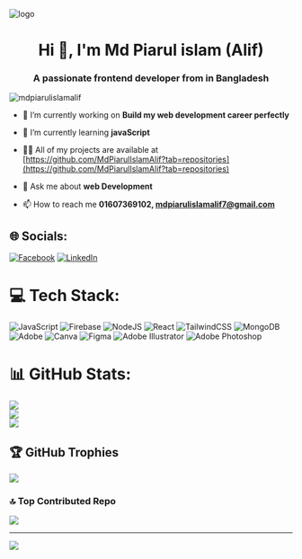 ![logo](https://github.com/MdPiarulIslamAlif/MdPiarulIslam/blob/main/Purple%20Modern%20Gaming%20Youtube%20Banner.jpg)
<h1 align="center">Hi 👋, I'm Md Piarul islam (Alif)</h1>
<h3 align="center">A passionate frontend developer from in Bangladesh</h3>

<p align="left"> <img
          src="https://komarev.com/ghpvc/?username=mdpiarulislamalif&label=Profile%20views&color=0e75b6&style=flat"
          alt="mdpiarulislamalif" /> </p>

- 🔭 I’m currently working on **Build my web development career perfectly**

- 🌱 I’m currently learning **javaScript**

- 👨‍💻 All of my projects are available at
[https://github.com/MdPiarulIslamAlif?tab=repositories](https://github.com/MdPiarulIslamAlif?tab=repositories)

- 💬 Ask me about **web Development**

- 📫 How to reach me **01607369102, mdpiarulislamalif7@gmail.com**


## 🌐 Socials:
[![Facebook](https://img.shields.io/badge/Facebook-%231877F2.svg?logo=Facebook&logoColor=white)](https://facebook.com/https://www.facebook.com/mdalif.islam.543908/) [![LinkedIn](https://img.shields.io/badge/LinkedIn-%230077B5.svg?logo=linkedin&logoColor=white)](https://linkedin.com/in/https://www.linkedin.com/in/md-piarul-islma-alif-a330b8284/) 

# 💻 Tech Stack:
![JavaScript](https://img.shields.io/badge/javascript-%23323330.svg?style=for-the-badge&logo=javascript&logoColor=%23F7DF1E) ![Firebase](https://img.shields.io/badge/firebase-%23039BE5.svg?style=for-the-badge&logo=firebase) ![NodeJS](https://img.shields.io/badge/node.js-6DA55F?style=for-the-badge&logo=node.js&logoColor=white) ![React](https://img.shields.io/badge/react-%2320232a.svg?style=for-the-badge&logo=react&logoColor=%2361DAFB) ![TailwindCSS](https://img.shields.io/badge/tailwindcss-%2338B2AC.svg?style=for-the-badge&logo=tailwind-css&logoColor=white) ![MongoDB](https://img.shields.io/badge/MongoDB-%234ea94b.svg?style=for-the-badge&logo=mongodb&logoColor=white) ![Adobe](https://img.shields.io/badge/adobe-%23FF0000.svg?style=for-the-badge&logo=adobe&logoColor=white) ![Canva](https://img.shields.io/badge/Canva-%2300C4CC.svg?style=for-the-badge&logo=Canva&logoColor=white) ![Figma](https://img.shields.io/badge/figma-%23F24E1E.svg?style=for-the-badge&logo=figma&logoColor=white) ![Adobe Illustrator](https://img.shields.io/badge/adobe%20illustrator-%23FF9A00.svg?style=for-the-badge&logo=adobe%20illustrator&logoColor=white) ![Adobe Photoshop](https://img.shields.io/badge/adobe%20photoshop-%2331A8FF.svg?style=for-the-badge&logo=adobe%20photoshop&logoColor=white)
# 📊 GitHub Stats:
![](https://github-readme-stats.vercel.app/api?username=mdpiarulislamalif&theme=jolly&hide_border=false&include_all_commits=true&count_private=true)<br/>
![](https://github-readme-streak-stats.herokuapp.com/?user=mdpiarulislamalif&theme=jolly&hide_border=false)<br/>
![](https://github-readme-stats.vercel.app/api/top-langs/?username=mdpiarulislamalif&theme=jolly&hide_border=false&include_all_commits=true&count_private=true&layout=compact)

## 🏆 GitHub Trophies
![](https://github-profile-trophy.vercel.app/?username=mdpiarulislamalif&theme=radical&no-frame=false&no-bg=false&margin-w=4)

### 🔝 Top Contributed Repo
![](https://github-contributor-stats.vercel.app/api?username=mdpiarulislamalif&limit=5&theme=radical&combine_all_yearly_contributions=true)

---
[![](https://visitcount.itsvg.in/api?id=mdpiarulislamalif&icon=0&color=0)](https://visitcount.itsvg.in)

<!-- Proudly created with GPRM ( https://gprm.itsvg.in ) -->
